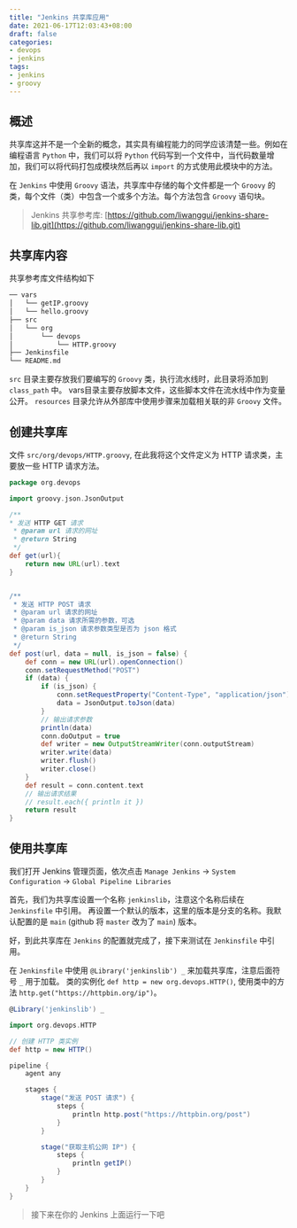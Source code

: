 ```yaml
---
title: "Jenkins 共享库应用"
date: 2021-06-17T12:03:43+08:00
draft: false
categories: 
- devops
- jenkins
tags:
- jenkins
- groovy
---
```


## 概述

共享库这并不是一个全新的概念，其实具有编程能力的同学应该清楚一些。例如在编程语言 `Python` 中，我们可以将 `Python` 代码写到一个文件中，当代码数量增加，我们可以将代码打包成模块然后再以 `import` 的方式使用此模块中的方法。

在 `Jenkins` 中使用 `Groovy` 语法，共享库中存储的每个文件都是一个 `Groovy` 的类，每个文件（类）中包含一个或多个方法。每个方法包含 `Groovy` 语句块。

> Jenkins 共享参考库: [https://github.com/liwanggui/jenkins-share-lib.git](https://github.com/liwanggui/jenkins-share-lib.git)

## 共享库内容

共享参考库文件结构如下

```bash
── vars
│   └── getIP.groovy
│   └── hello.groovy
├── src
│   └── org
│       └── devops
│           └── HTTP.groovy
├── Jenkinsfile
└── README.md
```

`src` 目录主要存放我们要编写的 `Groovy` 类，执行流水线时，此目录将添加到 `class_path` 中。 vars目录主要存放脚本文件，这些脚本文件在流水线中作为变量公开。 `resources` 目录允许从外部库中使用步骤来加载相关联的非 `Groovy` 文件。

## 创建共享库

文件 `src/org/devops/HTTP.groovy`, 在此我将这个文件定义为 HTTP 请求类，主要放一些 HTTP 请求方法。

```groovy
package org.devops

import groovy.json.JsonOutput

/**
* 发送 HTTP GET 请求
 * @param url 请求的网址
 * @return String
 */
def get(url){
    return new URL(url).text
}


/**
 * 发送 HTTP POST 请求
 * @param url 请求的网址
 * @param data 请求所需的参数，可选
 * @param is_json 请求参数类型是否为 json 格式
 * @return String
 */
def post(url, data = null, is_json = false) {
    def conn = new URL(url).openConnection()
    conn.setRequestMethod("POST")
    if (data) {
        if (is_json) {
            conn.setRequestProperty("Content-Type", "application/json")
            data = JsonOutput.toJson(data)
        }
        // 输出请求参数
        println(data)
        conn.doOutput = true
        def writer = new OutputStreamWriter(conn.outputStream)
        writer.write(data)
        writer.flush()
        writer.close()
    }
    def result = conn.content.text
    // 输出请求结果
    // result.each({ println it })
    return result
}
```

## 使用共享库

我们打开 Jenkins 管理页面，依次点击 `Manage Jenkins` -> `System Configuration` -> `Global Pipeline Libraries`

首先，我们为共享库设置一个名称 `jenkinslib`，注意这个名称后续在 `Jenkinsfile` 中引用。 再设置一个默认的版本，这里的版本是分支的名称。我默认配置的是 `main` (github 将 `master` 改为了 `main`) 版本。

好，到此共享库在 `Jenkins` 的配置就完成了，接下来测试在 `Jenkinsfile` 中引用。

在 `Jenkinsfile` 中使用 `@Library('jenkinslib') _` 来加载共享库，注意后面符号 `_` 用于加载。 类的实例化 `def http = new org.devops.HTTP()`, 使用类中的方法 `http.get("https://httpbin.org/ip")`。

```groovy
@Library('jenkinslib') _

import org.devops.HTTP

// 创建 HTTP 类实例
def http = new HTTP()

pipeline {
	agent any

	stages {
		stage("发送 POST 请求") {
			steps {
				println http.post("https://httpbin.org/post")
			}
		}

		stage("获取主机公网 IP") {
			steps {
				println getIP()
			}
		}
	}
}
```

> 接下来在你的 Jenkins 上面运行一下吧






